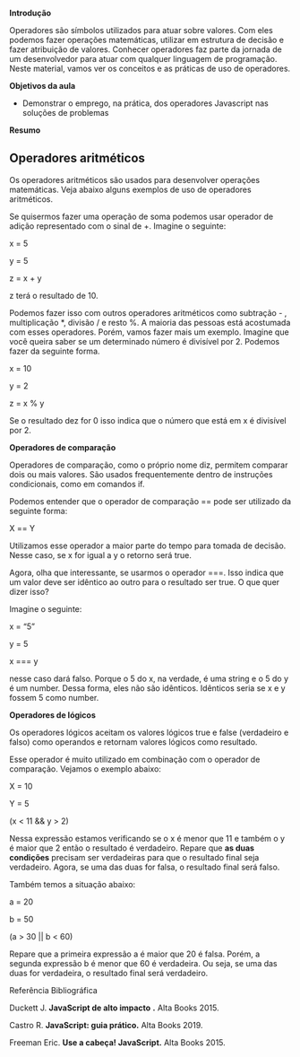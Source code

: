 **Introdução**

Operadores são símbolos utilizados para atuar sobre valores. Com eles podemos fazer operações matemáticas, utilizar em estrutura de decisão e fazer atribuição de valores. Conhecer operadores faz parte da jornada de um desenvolvedor para atuar com qualquer linguagem de programação. Neste material, vamos ver os conceitos e as práticas de uso de operadores.

**Objetivos da aula**

-   Demonstrar o emprego, na prática, dos operadores Javascript nas soluções de problemas

**Resumo**

## **Operadores aritméticos**

Os operadores aritméticos são usados para desenvolver operações matemáticas. Veja abaixo alguns exemplos de uso de operadores aritméticos.

Se quisermos fazer uma operação de soma podemos usar operador de adição representado com o sinal de +. Imagine o seguinte:

x = 5

y = 5

z = x + y

z terá o resultado de 10.

Podemos fazer isso com outros operadores aritméticos como subtração - , multiplicação \*, divisão / e resto %. A maioria das pessoas está acostumada com esses operadores. Porém, vamos fazer mais um exemplo. Imagine que você queira saber se um determinado número é divisível por 2. Podemos fazer da seguinte forma.

x = 10

y = 2

z = x % y

Se o resultado dez for 0 isso indica que o número que está em x é divisível por 2. 

**Operadores de comparação**

Operadores de comparação, como o próprio nome diz, permitem comparar dois ou mais valores. São usados frequentemente dentro de instruções condicionais, como em comandos if.

Podemos entender que o operador de comparação == pode ser utilizado da seguinte forma:

X == Y

Utilizamos esse operador a maior parte do tempo para tomada de decisão. Nesse caso, se x for igual a y o retorno será true. 

Agora, olha que interessante, se usarmos o operador ===. Isso indica que um valor deve ser idêntico ao outro para o resultado ser true. O que quer dizer isso? 

Imagine o seguinte:

x = “5”

y = 5

x === y 

nesse caso dará falso. Porque o 5 do x, na verdade, é uma string e o 5 do y é um number. Dessa forma, eles não são idênticos. Idênticos seria se x e y fossem 5 como number.

**Operadores de lógicos**

Os operadores lógicos aceitam os valores lógicos true e false (verdadeiro e falso) como operandos e retornam valores lógicos como resultado. 

Esse operador é muito utilizado em combinação com o operador de comparação. Vejamos o exemplo abaixo:

X = 10

Y = 5

(x < 11 && y > 2)

Nessa expressão estamos verificando se o x é menor que 11 e também o y é maior que 2 então o resultado é verdadeiro. Repare que **as duas condições** precisam ser verdadeiras para que o resultado final seja verdadeiro. Agora, se uma das duas for falsa, o resultado final será falso.

Também temos a situação abaixo:

a = 20

b = 50

(a > 30 || b < 60)

Repare que a primeira expressão a é maior que 20 é falsa. Porém, a segunda expressão b é menor que 60 é verdadeira. Ou seja, se uma das duas for verdadeira, o resultado final será verdadeiro.

Referência Bibliográfica

Duckett J. **JavaScript de alto impacto** **.** Alta Books 2015.

Castro R. **JavaScript: guia prático.** Alta Books 2019.

Freeman Eric. **Use a cabeça! JavaScript.** Alta Books 2015.